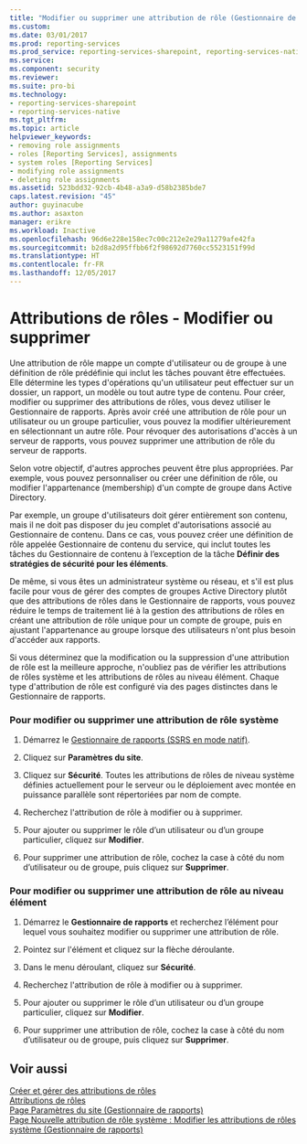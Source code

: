 ```yaml
---
title: "Modifier ou supprimer une attribution de rôle (Gestionnaire de rapports) | Microsoft Docs"
ms.custom: 
ms.date: 03/01/2017
ms.prod: reporting-services
ms.prod_service: reporting-services-sharepoint, reporting-services-native
ms.service: 
ms.component: security
ms.reviewer: 
ms.suite: pro-bi
ms.technology:
- reporting-services-sharepoint
- reporting-services-native
ms.tgt_pltfrm: 
ms.topic: article
helpviewer_keywords:
- removing role assignments
- roles [Reporting Services], assignments
- system roles [Reporting Services]
- modifying role assignments
- deleting role assignments
ms.assetid: 523bdd32-92cb-4b48-a3a9-d58b2385bde7
caps.latest.revision: "45"
author: guyinacube
ms.author: asaxton
manager: erikre
ms.workload: Inactive
ms.openlocfilehash: 96d6e228e158ec7c00c212e2e29a11279afe42fa
ms.sourcegitcommit: b2d8a2d95ffbb6f2f98692d7760cc5523151f99d
ms.translationtype: HT
ms.contentlocale: fr-FR
ms.lasthandoff: 12/05/2017
---
```

# <a name="role-assignments---modify-or-delete"></a>Attributions de rôles - Modifier ou supprimer
  Une attribution de rôle mappe un compte d'utilisateur ou de groupe à une définition de rôle prédéfinie qui inclut les tâches pouvant être effectuées. Elle détermine les types d'opérations qu'un utilisateur peut effectuer sur un dossier, un rapport, un modèle ou tout autre type de contenu. Pour créer, modifier ou supprimer des attributions de rôles, vous devez utiliser le Gestionnaire de rapports. Après avoir créé une attribution de rôle pour un utilisateur ou un groupe particulier, vous pouvez la modifier ultérieurement en sélectionnant un autre rôle. Pour révoquer des autorisations d'accès à un serveur de rapports, vous pouvez supprimer une attribution de rôle du serveur de rapports.  
  
 Selon votre objectif, d'autres approches peuvent être plus appropriées. Par exemple, vous pouvez personnaliser ou créer une définition de rôle, ou modifier l'appartenance (membership) d'un compte de groupe dans Active Directory.  
  
 Par exemple, un groupe d'utilisateurs doit gérer entièrement son contenu, mais il ne doit pas disposer du jeu complet d'autorisations associé au Gestionnaire de contenu. Dans ce cas, vous pouvez créer une définition de rôle appelée Gestionnaire de contenu du service, qui inclut toutes les tâches du Gestionnaire de contenu à l’exception de la tâche **Définir des stratégies de sécurité pour les éléments**.  
  
 De même, si vous êtes un administrateur système ou réseau, et s'il est plus facile pour vous de gérer des comptes de groupes Active Directory plutôt que des attributions de rôles dans le Gestionnaire de rapports, vous pouvez réduire le temps de traitement lié à la gestion des attributions de rôles en créant une attribution de rôle unique pour un compte de groupe, puis en ajustant l'appartenance au groupe lorsque des utilisateurs n'ont plus besoin d'accéder aux rapports.  
  
 Si vous déterminez que la modification ou la suppression d'une attribution de rôle est la meilleure approche, n'oubliez pas de vérifier les attributions de rôles système et les attributions de rôles au niveau élément. Chaque type d'attribution de rôle est configuré via des pages distinctes dans le Gestionnaire de rapports.  
  
### <a name="to-modify-or-delete-a-system-role-assignment"></a>Pour modifier ou supprimer une attribution de rôle système  
  
1.  Démarrez le [Gestionnaire de rapports &#40;SSRS en mode natif&#41;](http://msdn.microsoft.com/library/80949f9d-58f5-48e3-9342-9e9bf4e57896).  
  
2.  Cliquez sur **Paramètres du site**.  
  
3.  Cliquez sur **Sécurité**. Toutes les attributions de rôles de niveau système définies actuellement pour le serveur ou le déploiement avec montée en puissance parallèle sont répertoriées par nom de compte.  
  
4.  Recherchez l'attribution de rôle à modifier ou à supprimer.  
  
5.  Pour ajouter ou supprimer le rôle d’un utilisateur ou d’un groupe particulier, cliquez sur **Modifier**.  
  
6.  Pour supprimer une attribution de rôle, cochez la case à côté du nom d’utilisateur ou de groupe, puis cliquez sur **Supprimer**.  
  
### <a name="to-modify-or-delete-an-item-role-assignment"></a>Pour modifier ou supprimer une attribution de rôle au niveau élément  
  
1.  Démarrez le **Gestionnaire de rapports** et recherchez l’élément pour lequel vous souhaitez modifier ou supprimer une attribution de rôle.  
  
2.  Pointez sur l'élément et cliquez sur la flèche déroulante.  
  
3.  Dans le menu déroulant, cliquez sur **Sécurité**.  
  
4.  Recherchez l'attribution de rôle à modifier ou à supprimer.  
  
5.  Pour ajouter ou supprimer le rôle d’un utilisateur ou d’un groupe particulier, cliquez sur **Modifier**.  
  
6.  Pour supprimer une attribution de rôle, cochez la case à côté du nom d’utilisateur ou de groupe, puis cliquez sur **Supprimer**.  
  
## <a name="see-also"></a>Voir aussi  
 [Créer et gérer des attributions de rôles](../../reporting-services/security/create-and-manage-role-assignments.md)   
 [Attributions de rôles](../../reporting-services/security/role-assignments.md)   
 [Page Paramètres du site &#40;Gestionnaire de rapports&#41;](http://msdn.microsoft.com/library/4d67a01c-eae4-49ba-a6e8-8e983c0248f5)   
 [Page Nouvelle attribution de rôle système : Modifier les attributions de rôles système &#40;Gestionnaire de rapports&#41;](http://msdn.microsoft.com/library/62a22ab9-1eb4-4ce5-8dd7-06b5ed2d9a2a)  
  
  
